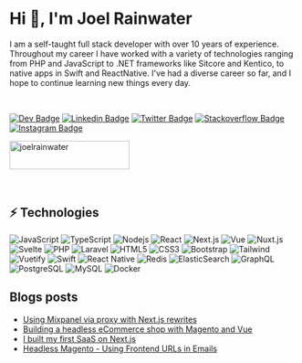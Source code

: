 # Hi 👋, I'm Joel Rainwater

I am a self-taught full stack developer with over 10 years of experience. Throughout my career I have worked with a variety of technologies ranging from PHP and JavaScript to .NET frameworks like Sitcore and Kentico, to native apps in Swift and ReactNative. I've had a diverse career so far, and I hope to continue learning new things every day.

<br />

[![Dev Badge](https://img.shields.io/badge/rain2o-0A0A0A?style=for-the-badge&logo=devdotto&logoColor=white&link=https://dev.to/rain2o/)](https://dev.to/rain2o)
[![Linkedin Badge](https://img.shields.io/badge/-joelrainwater-0077B5?style=for-the-badge&logo=Linkedin&logoColor=white&link=https://www.linkedin.com/in/joelrainwater/)](https://www.linkedin.com/in/joelrainwater/)
[![Twitter Badge](https://img.shields.io/badge/-Joel_Rain2o-1DA1F2?style=for-the-badge&logo=twitter&logoColor=white&link=https://twitter.com/Joel_Rain2o/)](https://twitter.com/Joel_Rain2o)
[![Stackoverflow Badge](https://img.shields.io/badge/-rain2o-ef8236?style=for-the-badge&logo=stackoverflow&logoColor=white&link=https://stackoverflow.com/users/3489599/rain2o)](https://stackoverflow.com/users/3489599/rain2o)
[![Instagram Badge](https://img.shields.io/badge/-rain2o-e95950?style=for-the-badge&logo=instagram&logoColor=white&link=https://instagram.com/rain2o/)](https://instagram.com/rain2o)

<p><a href="https://www.buymeacoffee.com/joelrainwater"> <img align="left" src="https://cdn.buymeacoffee.com/buttons/v2/default-yellow.png" height="50" width="210" alt="joelrainwater" /></a></p><br><br>

<br /><br />

## ⚡ Technologies

![JavaScript](https://img.shields.io/badge/JavaScript-F7DF1E?style=for-the-badge&logo=javascript&logoColor=black)
![TypeScript](https://img.shields.io/badge/TypeScript-007ACC?style=for-the-badge&logo=typescript&logoColor=white)
![Nodejs](https://img.shields.io/badge/Node.js-43853D?style=for-the-badge&logo=node.js&logoColor=white)
![React](https://img.shields.io/badge/React-20232A?style=for-the-badge&logo=react&logoColor=61DAFB)
![Next.js](https://img.shields.io/badge/Next.js-black?style=for-the-badge&logo=next.js&logoColor=white)
![Vue](https://img.shields.io/badge/Vue.js-35495E?style=for-the-badge&logo=vue.js&logoColor=4FC08D)
![Nuxt.js](https://img.shields.io/badge/Nuxt.js-002E3B?style=for-the-badge&logo=nuxt.js&logoColor=00DC82)
![Svelte](https://img.shields.io/badge/Svelte-4A4A55?style=for-the-badge&logo=svelte&logoColor=FF3E00)
![PHP](https://img.shields.io/badge/PHP-777BB4?style=for-the-badge&logo=php&logoColor=white)
![Laravel](https://img.shields.io/badge/Laravel-FF2D20?style=for-the-badge&logo=laravel&logoColor=white)
![HTML5](https://img.shields.io/badge/-HTML5-E34F26?style=for-the-badge&logo=html5&logoColor=white)
![CSS3](https://img.shields.io/badge/-CSS3-1572B6?style=for-the-badge&logo=css3)
![Bootstrap](https://img.shields.io/badge/-Bootstrap-563D7C?style=for-the-badge&logo=bootstrap&logoColor=white)
![Tailwind](https://img.shields.io/badge/Tailwind-38B2AC?style=for-the-badge&logo=tailwind-css&logoColor=white)
![Vuetify](https://img.shields.io/badge/Vuetify-white?style=for-the-badge&logo=vuetify&logoColor=1867c0)
![Swift](https://img.shields.io/badge/Swift-FA7343?style=for-the-badge&logo=swift&logoColor=white)
![React Native](https://img.shields.io/badge/React_Native-20232A?style=for-the-badge&logo=react&logoColor=61DAFB)
![Redis](https://img.shields.io/badge/redis-%23DD0031.svg?&style=for-the-badge&logo=redis&logoColor=white)
![ElasticSearch](https://img.shields.io/badge/Elastic_Search-005571?style=for-the-badge&logo=elasticsearch&logoColor=white)
![GraphQL](https://img.shields.io/badge/-GraphQL-E10098?style=for-the-badge&logo=graphql)
![PostgreSQL](https://img.shields.io/badge/PostgreSQL-316192?style=for-the-badge&logo=postgresql&logoColor=white)
![MySQL](https://img.shields.io/badge/MySQL-00000F?style=for-the-badge&logo=mysql&logoColor=white)
![Docker](https://img.shields.io/badge/-Docker-black?style=for-the-badge&logo=docker)


## Blogs posts
<!-- BLOG-POST-LIST:START -->
- [Using Mixpanel via proxy with Next.js rewrites](https://dev.to/rain2o/using-mixpanel-via-proxy-with-nextjs-rewrites-130e)
- [Building a headless eCommerce shop with Magento and Vue](https://dev.to/rain2o/building-a-headless-ecommerce-shop-with-magento-and-vue-g7)
- [I built my first SaaS on Next.js](https://dev.to/rain2o/i-built-my-first-saas-on-next-js-21o)
- [Headless Magento - Using Frontend URLs in Emails](https://dev.to/rain2o/headless-magento-using-frontend-urls-in-emails-5gd)
<!-- BLOG-POST-LIST:END -->
